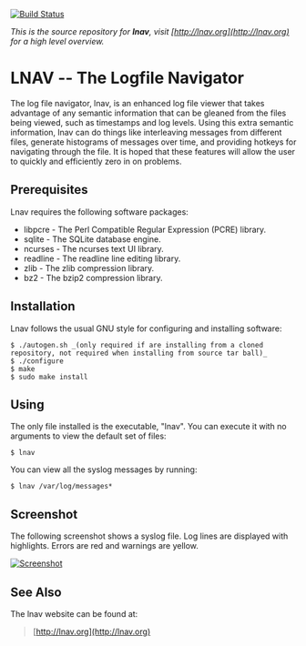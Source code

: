 [![Build Status](https://travis-ci.org/tstack/lnav.png)](https://travis-ci.org/tstack/lnav)

_This is the source repository for **lnav**, visit [http://lnav.org](http://lnav.org) for a high level overview._

LNAV -- The Logfile Navigator
=============================

The log file navigator, lnav, is an enhanced log file viewer that
takes advantage of any semantic information that can be gleaned from
the files being viewed, such as timestamps and log levels.  Using this
extra semantic information, lnav can do things like interleaving
messages from different files, generate histograms of messages over
time, and providing hotkeys for navigating through the file.  It is
hoped that these features will allow the user to quickly and
efficiently zero in on problems.


Prerequisites
-------------

Lnav requires the following software packages:

  * libpcre   - The Perl Compatible Regular Expression (PCRE) library.
  * sqlite    - The SQLite database engine.
  * ncurses   - The ncurses text UI library.
  * readline  - The readline line editing library.
  * zlib      - The zlib compression library.
  * bz2       - The bzip2 compression library.


Installation
------------

Lnav follows the usual GNU style for configuring and installing software:

    $ ./autogen.sh _(only required if are installing from a cloned repository, not required when installing from source tar ball)_
    $ ./configure
    $ make
    $ sudo make install


Using
-----

The only file installed is the executable, "lnav".  You can execute it
with no arguments to view the default set of files:

    $ lnav

You can view all the syslog messages by running:

    $ lnav /var/log/messages*


Screenshot
----------

The following screenshot shows a syslog file. Log lines are displayed with
highlights. Errors are red and warnings are yellow.

[![Screenshot](http://tstack.github.io/lnav/lnav-syslog-thumb.png)](http://tstack.github.io/lnav/lnav-syslog.png)

See Also
--------

The lnav website can be found at:

> [http://lnav.org](http://lnav.org)
